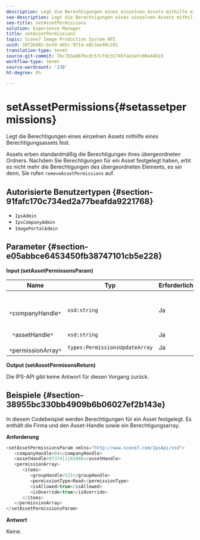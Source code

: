 ```yaml
---
description: Legt die Berechtigungen eines einzelnen Assets mithilfe eines Berechtigungsassets fest.
seo-description: Legt die Berechtigungen eines einzelnen Assets mithilfe eines Berechtigungsassets fest.
seo-title: setAssetPermissions
solution: Experience Manager
title: setAssetPermissions
topic: Scene7 Image Production System API
uuid: 38f26482-bce9-4d2c-9714-e8c3ae40c2d1
translation-type: tm+mt
source-git-commit: 7bc7b3a86fbcdc57cfdc31745fae3afc06e44b15
workflow-type: tm+mt
source-wordcount: '138'
ht-degree: 8%

---
```



# setAssetPermissions{#setassetpermissions}

Legt die Berechtigungen eines einzelnen Assets mithilfe eines Berechtigungsassets fest.

Assets erben standardmäßig die Berechtigungen ihres übergeordneten Ordners. Nachdem Sie Berechtigungen für ein Asset festgelegt haben, erbt es nicht mehr die Berechtigungen des übergeordneten Elements, es sei denn, Sie rufen `removeAssetPermissions` auf.

## Autorisierte Benutzertypen {#section-91fafc170c734ed2a77beafda9221768}

* `IpsAdmin`
* `IpsCompanyAdmin`
* `ImagePortalAdmin`

## Parameter {#section-e05abbce6453450fb38747101cb5e228}

**Input (setAssetPermissonsParam)**

| Name | Typ | Erforderlich | Beschreibung |
|---|---|---|---|
| ` *`companyHandle`*` | `xsd:string` | Ja | Das Handle der Firma, die den Ordner enthält, mit dem Sie arbeiten möchten. |
| ` *`assetHandle`*` | `xsd:string` | Ja | Ordner-Handle. |
| ` *`permissionArray`*` | `types:PermissionsUpdateArray` | Ja | Berechtigungsarray. |

**Output (setAssetPermisonsReturn)**

Die IPS-API gibt keine Antwort für diesen Vorgang zurück.

## Beispiele {#section-38955bc330bb4909b6b06027ef2b143e}

In diesem Codebeispiel werden Berechtigungen für ein Asset festgelegt. Es enthält die Firma und den Asset-Handle sowie ein Berechtigungsarray.

**Anforderung**

```java
<setAssetPermissionsParam xmlns="http://www.scene7.com/IpsApi/xsd">
   <companyHandle>64</companyHandle>
   <assetHandle>97374|1|61046</assetHandle>
   <permissionArray>
      <items>
         <groupHandle>521</groupHandle>
         <permissionType>Read</permissionType>
         <isAllowed>true</isAllowed>
         <isOverride>true</isOverride>
      </items>
   </permissionArray>
</setAssetPermissionsParam>
```

**Antwort**

Keine.
